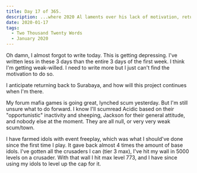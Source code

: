 ```yaml
---
title: Day 17 of 365.
description: ...where 2020 Al laments over his lack of motivation, return to Surabaya (where he was studying), Forum Mafia, and Crusader of the Lost Idols (Rest in peace...).
date: 2020-01-17
tags:
  - Two Thousand Twenty Words
  - January 2020
---
```


Oh damn, I almost forgot to write today. This is getting depressing. I've written less in these 3 days than the entire 3 days of the first week. I think I'm getting weak-willed. I need to write more but I just can't find the motivation to do so.

I anticipate returning back to Surabaya, and how will this project continues when I'm there. 

My forum mafia games is going great, lynched scum yesterday. But I'm still unsure what to do forward. I know I'll scumread Acidic based on their "opportunistic" inactivity and sheeping, Jackson for their general attitude, and nobody else at the moment. They are all null, or very very weak scum/town. 

I have farmed idols with event freeplay, which was what I should've done since the first time I play. It gave back almost 4 times the amount of base idols. I've gotten all the crusaders I can (tier 3 max), I've hit my wall in 5000 levels on a crusader. With that wall I hit max level 773, and I have since using my idols to level up the cap for it.